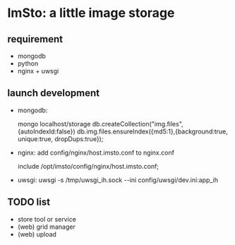 ImSto: a little image storage
=======================================

requirement
-----------

 * mongodb
 * python
 * nginx + uwsgi


launch development
------------------

* mongodb: 

   mongo localhost/storage
   db.createCollection("img.files",{autoIndexId:false}) 
   db.img.files.ensureIndex({md5:1},{background:true, unique:true, dropDups:true});

* nginx: add config/nginx/host.imsto.conf to nginx.conf

   include /opt/imsto/config/nginx/host.imsto.conf;

* uwsgi: uwsgi -s /tmp/uwsgi_ih.sock --ini config/uwsgi/dev.ini:app_ih


TODO list
---------

- store tool or service
- (web) grid manager
- (web) upload


